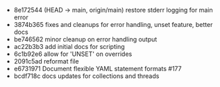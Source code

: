 - 8e172544 (HEAD -> main, origin/main) restore stderr logging for main error
- 3874b365 fixes and cleanups for error handling, unset feature, better docs
- be746562 minor cleanup on error handling output
- ac22b3b3 add initial docs for scripting
- 6c1b92e6 allow for 'UNSET' on overrides
- 2091c5ad reformat file
- e6731971 Document flexible YAML statement formats #177
- bcdf718c docs updates for collections and threads
